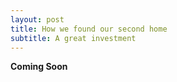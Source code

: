 ```yaml
---
layout: post
title: How we found our second home
subtitle: A great investment
---
```


**Coming Soon**







